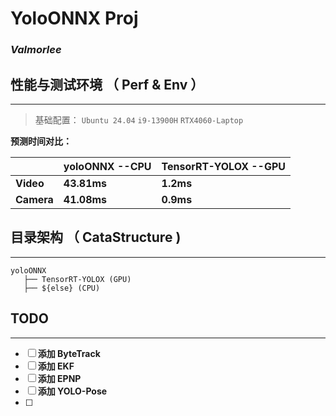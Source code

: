 # YoloONNX Proj

### *Valmorlee*


## 性能与测试环境 **（ Perf & Env ）**

---

> 基础配置： ``Ubuntu 24.04`` ``i9-13900H`` ``RTX4060-Laptop``

**预测时间对比：**

|            | **yoloONNX --CPU** | **TensorRT-YOLOX --GPU** |
|------------|--------------------|--------------------------|
| **Video**  | **43.81ms**        | **1.2ms**                |
| **Camera** | **41.08ms**        | **0.9ms**                |


## 目录架构 **（ CataStructure )**

---
``` YOLOONNX
yoloONNX
   ├── TensorRT-YOLOX (GPU)
   ├── ${else} (CPU)
```



## TODO

---
- [ ] **添加 ByteTrack** 
- [ ] **添加 EKF** 
- [ ] **添加 EPNP**
- [ ] **添加 YOLO-Pose**
- [ ] 